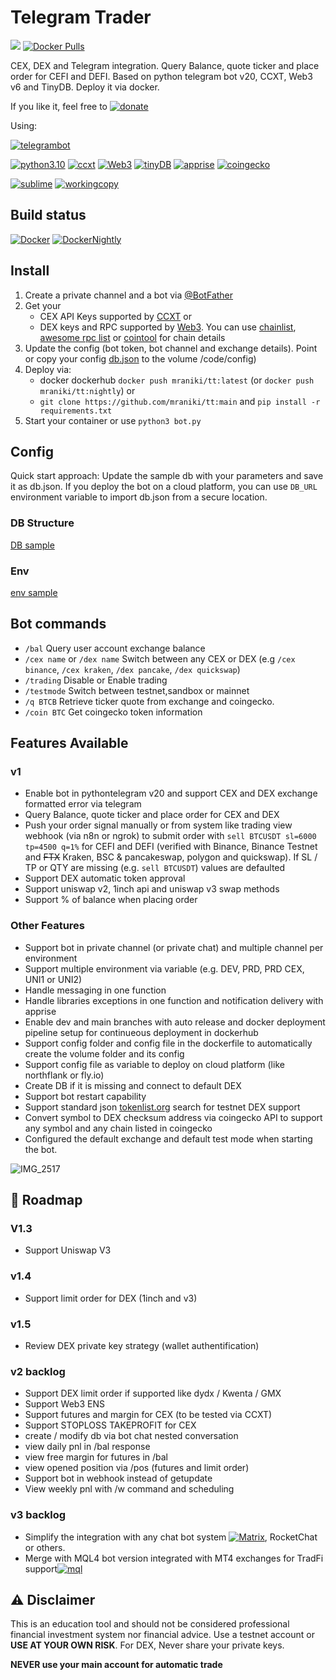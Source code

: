 # Telegram Trader
 [![](https://badgen.net/badge/icon/TT/E2B13C?icon=bitcoin&label)](https://github.com/mraniki/tt) 
[![Docker Pulls](https://badgen.net/docker/pulls/mraniki/tt)](https://hub.docker.com/r/mraniki/tt)

 CEX, DEX and Telegram integration. Query Balance, quote ticker and place order for CEFI and DEFI.
 Based on python telegram bot v20, CCXT, Web3 v6 and TinyDB.
 Deploy it via docker. 


If you like it, feel free to 
[![donate](https://badgen.net/badge/icon/coindrop/6F4E37?icon=buymeacoffee&label)](https://coindrop.to/mraniki)

Using:

[![telegrambot](https://badgen.net/badge/icon/telegrambot?icon=telegram&label)](https://t.me/pythontelegrambotchannel)

[![python3.10](https://badgen.net/badge/icon/3.10/black?icon=pypi&label)](https://www.python.org/downloads/release/python-3100/)
[![ccxt](https://badgen.net/badge/icon/ccxt/black?icon=libraries&label)](https://github.com/ccxt/ccxt)
[![Web3](https://badgen.net/badge/icon/web3/black?icon=libraries&label)](https://github.com/ethereum/web3.py)
[![tinyDB](https://badgen.net/badge/icon/tinyDB/black?icon=libraries&label)](https://github.com/msiemens/tinydb)
[![apprise](https://badgen.net/badge/icon/apprise/black?icon=libraries&label)](https://github.com/caronc/apprise)
[![coingecko](https://badgen.net/badge/icon/coingecko/black?icon=libraries&label)](https://github.com/coingecko)

[![sublime](https://badgen.net/badge/icon/sublime/F96854?icon=terminal&label)](https://www.sublimetext.com/)
[![workingcopy](https://badgen.net/badge/icon/workingcopy/16DCCD?icon=github&label)](https://workingcopy.app/)

## Build status
[![Docker](https://github.com/mraniki/tt/actions/workflows/DockerHub.yml/badge.svg)](https://github.com/mraniki/tt/actions/workflows/DockerHub.yml) [![DockerNightly](https://github.com/mraniki/tt/actions/workflows/DockerHub_Nightly.yml/badge.svg)](https://github.com/mraniki/tt/actions/workflows/DockerHub_Nightly.yml)

## Install
1) Create a private channel and a bot via [@BotFather ](https://core.telegram.org/bots/tutorial)
2) Get your 
    - CEX API Keys supported by [CCXT](https://github.com/ccxt/ccxt) or 
    - DEX keys and RPC supported by [Web3](https://github.com/ethereum/web3.py). You can use [chainlist](https://chainlist.org), [awesome rpc list](https://github.com/arddluma/awesome-list-rpc-nodes-providers) or [cointool](https://cointool.app/) for chain details
3) Update the config (bot token, bot channel and exchange details). Point or copy your config [db.json](config/db.json.sample) to the volume /code/config)
4) Deploy via:
    - docker dockerhub `docker push mraniki/tt:latest` (or `docker push mraniki/tt:nightly`) or
    - `git clone https://github.com/mraniki/tt:main` and `pip install -r requirements.txt` 
5) Start your container or use `python3 bot.py`

## Config
Quick start approach: Update the sample db with your parameters and save it as db.json. If you deploy the bot on a cloud platform, you can use `DB_URL` environment variable to import db.json from a secure location.

### DB Structure
[DB sample](config/db.json.sample)

### Env
[env sample](config/env.sample)

## Bot commands
 - `/bal` Query user account exchange balance
 - `/cex name` or `/dex name` Switch between any CEX or DEX (e.g `/cex binance`, `/cex kraken`, `/dex pancake`, `/dex quickswap`)
 - `/trading` Disable or Enable trading
 - `/testmode` Switch between testnet,sandbox or mainnet  
 - `/q BTCB` Retrieve ticker quote from exchange and coingecko.
 - `/coin BTC` Get coingecko token information

## Features Available
 
 ### v1 
 - Enable bot in pythontelegram v20 and support CEX and DEX exchange formatted error via telegram
 - Query Balance, quote ticker and place order for CEX and DEX
 - Push your order signal manually or from system like trading view webhook (via n8n or ngrok) to submit order with `sell BTCUSDT sl=6000 tp=4500 q=1%` for CEFI and DEFI (verified with Binance, Binance Testnet and ~~FTX~~ Kraken, BSC & pancakeswap, polygon and quickswap). If SL / TP or QTY are missing (e.g. `sell BTCUSDT`) values are defaulted
 - Support DEX automatic token approval
 - Support uniswap v2, 1inch api and uniswap v3 swap methods
 - Support % of balance when placing order
 
 ### Other Features
 - Support bot in private channel (or private chat) and multiple channel per environment
 - Support multiple environment via variable (e.g. DEV, PRD, PRD CEX, UNI1 or UNI2)
 - Handle messaging in one function
 - Handle libraries exceptions in one function and notification delivery with apprise 
 - Enable dev and main branches with auto release and docker deployment pipeline setup for continueous deployment in dockerhub
 - Support config folder and config file in the dockerfile to automatically create the volume folder and its config
 - Support config file as variable to deploy on cloud platform (like northflank or fly.io)
 - Create DB if it is missing and connect to default DEX
 - Support bot restart capability
 - Support standard json [tokenlist.org](tokenlist.org) search for testnet DEX support
 - Convert symbol to DEX checksum address via coingecko API to support any symbol and any chain listed in coingecko
 - Configured the default exchange and default test mode when starting the bot. 

![IMG_2517](https://user-images.githubusercontent.com/8766259/199422978-dc3322d9-164b-42af-9cf2-84c6bc3dae29.jpg)


## 🚧 Roadmap


### V1.3
- Support Uniswap V3

### v1.4
- Support limit order for DEX (1inch and v3)

### v1.5

- Review DEX private key strategy (wallet authentification)

### v2 backlog

- Support DEX limit order if supported like dydx / Kwenta / GMX
- Support Web3 ENS
- Support futures and margin for CEX (to be tested via CCXT)
- Support STOPLOSS TAKEPROFIT for CEX
- create / modify db via bot chat nested conversation
- view daily pnl in /bal response
- view free margin for futures in /bal
- view opened position via /pos (futures and limit order)
- Support bot in webhook instead of getupdate
- View weekly pnl with /w command and scheduling

### v3 backlog
- Simplify the integration with any chat bot system [![Matrix](https://badgen.net/badge/icon/matrix/black?icon=libraries&label)](https://github.com/poljar/matrix-ni), RocketChat or others.
- Merge with MQL4 bot version integrated with MT4 exchanges for TradFi support[![mql](https://badgen.net/badge/icon/mql/black?icon=libraries&label)](https://mql5.com/) 


 ## ⚠️ Disclaimer
 This is an education tool and should not be considered professional financial investment system nor financial advice. Use a testnet account or **USE AT YOUR OWN RISK**. For DEX, Never share your private keys.
 
 **NEVER use your main account for automatic trade**
